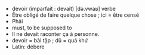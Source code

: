 
- devoir (imparfait : devait)	[də.vwaʁ]	verbe
- Être obligé de faire quelque chose ; ici = être censé
- Phải
- must, to be supposed to
- Il ne devait raconter ça à personne.
- devoir = bài tập ; dû = quá khứ
- Latin: debere